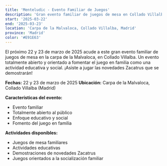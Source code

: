 ```yaml
---
title: 'Menteludic - Evento Familiar de Juegos'
description: 'Gran evento familiar de juegos de mesa en Collado Villalba, orientado al juego educativo y social.'
start: '2025-03-22'
end: '2025-03-23'
location: 'Carpa de la Malvaloca, Collado Villalba, Madrid'
province: 'Madrid'
color: '#E91E63'
---
```


El próximo 22 y 23 de marzo de 2025 acude a este gran evento familiar de juegos de mesa en la carpa de la Malvaloca, en Collado Villalba. Un evento totalmente abierto y orientado a fomentar el juego en familia como una actividad educativa y social. ¡Asiste a jugar las novedades Zacatrus que se demostrarán!

**Fechas:** 22 y 23 de marzo de 2025
**Ubicación:** Carpa de la Malvaloca, Collado Villalba (Madrid)

**Características del evento:**
- Evento familiar
- Totalmente abierto al público
- Enfoque educativo y social
- Fomento del juego en familia

**Actividades disponibles:**
- Juegos de mesa familiares
- Actividades educativas
- Demostraciones de novedades Zacatrus
- Juegos orientados a la socialización familiar
